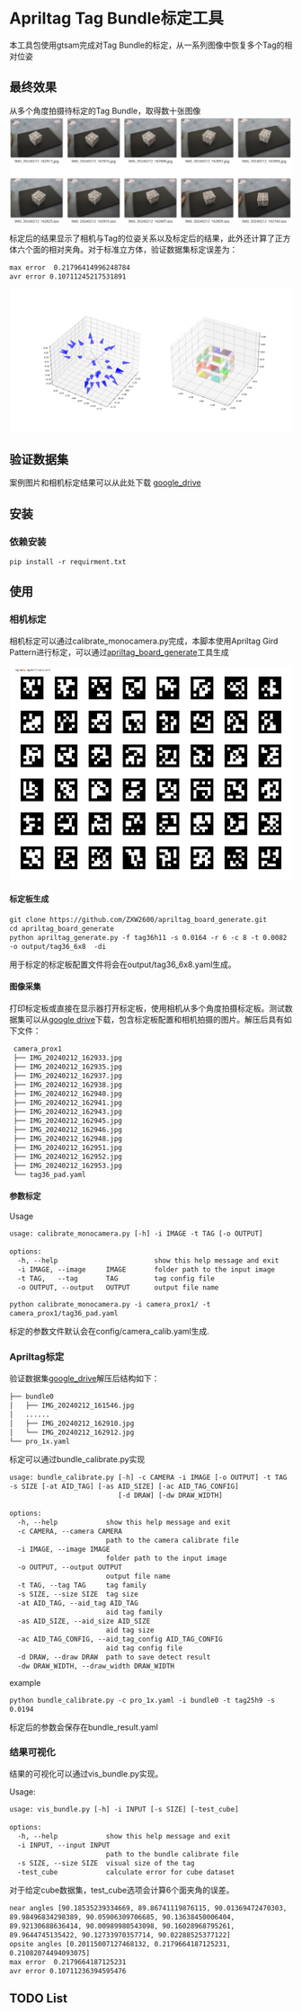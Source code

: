 # Apriltag Tag Bundle标定工具

本工具包使用gtsam完成对Tag Bundle的标定，从一系列图像中恢复多个Tag的相对位姿

## 最终效果

从多个角度拍摄待标定的Tag Bundle，取得数十张图像
![example img](./.assert/image_gird.png)

标定后的结果显示了相机与Tag的位姿关系以及标定后的结果，此外还计算了正方体六个面的相对夹角。对于标准立方体，验证数据集标定误差为：

```shell
max error  0.21796414996248784
avr error 0.10711245217531891
```

![result](./.assert/result.png)

## 验证数据集

案例图片和相机标定结果可以从此处下载 [google_drive](https://drive.google.com/file/d/11k1m0Q2mUbp0rxg8_eLo6up_41Tp__8e/view?usp=sharing)

## 安装

### 依赖安装

```shell
pip install -r requirment.txt
```

## 使用

### 相机标定

相机标定可以通过calibrate_monocamera.py完成，本脚本使用Apriltag Gird Pattern进行标定，可以通过[apriltag_board_generate](https://github.com/ZXW2600/apriltag_board_generate.git)工具生成

![标定板示例](./.assert/tag36.png)

#### 标定板生成

```shell
git clone https://github.com/ZXW2600/apriltag_board_generate.git
cd apriltag_board_generate
python apriltag_generate.py -f tag36h11 -s 0.0164 -r 6 -c 8 -t 0.0082 -o output/tag36_6x8  -di
```

用于标定的标定板配置文件将会在output/tag36_6x8.yaml生成。

#### 图像采集

打印标定板或直接在显示器打开标定板，使用相机从多个角度拍摄标定板。测试数据集可以从[google drive](https://drive.google.com/file/d/1NkC0lnTKcPBemN78WzJNqUPJvMJkoj__/view?usp=sharing)下载，包含标定板配置和相机拍摄的图片。解压后具有如下文件：

```shell
 camera_prox1
 ├── IMG_20240212_162933.jpg
 ├── IMG_20240212_162935.jpg
 ├── IMG_20240212_162937.jpg
 ├── IMG_20240212_162938.jpg
 ├── IMG_20240212_162940.jpg
 ├── IMG_20240212_162941.jpg
 ├── IMG_20240212_162943.jpg
 ├── IMG_20240212_162945.jpg
 ├── IMG_20240212_162946.jpg
 ├── IMG_20240212_162948.jpg
 ├── IMG_20240212_162951.jpg
 ├── IMG_20240212_162952.jpg
 ├── IMG_20240212_162953.jpg
 └── tag36_pad.yaml
```

#### 参数标定

Usage

```shell
usage: calibrate_monocamera.py [-h] -i IMAGE -t TAG [-o OUTPUT]

options:
  -h, --help                        show this help message and exit
  -i IMAGE, --image     IMAGE       folder path to the input image
  -t TAG,   --tag       TAG         tag config file
  -o OUTPUT, --output   OUTPUT      output file name
```

```shell
python calibrate_monocamera.py -i camera_prox1/ -t camera_prox1/tag36_pad.yaml
```

标定的参数文件默认会在config/camera_calib.yaml生成.

### Apriltag标定

验证数据集[google_drive](https://drive.google.com/file/d/11k1m0Q2mUbp0rxg8_eLo6up_41Tp__8e/view?usp=sharing)解压后结构如下：

```shell
├── bundle0
│   ├── IMG_20240212_161546.jpg
│   ......
│   ├── IMG_20240212_162910.jpg
│   └── IMG_20240212_162912.jpg
└── pro_1x.yaml
```

标定可以通过bundle_calibrate.py实现

```shell
usage: bundle_calibrate.py [-h] -c CAMERA -i IMAGE [-o OUTPUT] -t TAG -s SIZE [-at AID_TAG] [-as AID_SIZE] [-ac AID_TAG_CONFIG]
                           [-d DRAW] [-dw DRAW_WIDTH]

options:
  -h, --help            show this help message and exit
  -c CAMERA, --camera CAMERA
                        path to the camera calibrate file
  -i IMAGE, --image IMAGE
                        folder path to the input image
  -o OUTPUT, --output OUTPUT
                        output file name
  -t TAG, --tag TAG     tag family
  -s SIZE, --size SIZE  tag size
  -at AID_TAG, --aid_tag AID_TAG
                        aid tag family
  -as AID_SIZE, --aid_size AID_SIZE
                        aid tag size
  -ac AID_TAG_CONFIG, --aid_tag_config AID_TAG_CONFIG
                        aid tag config file
  -d DRAW, --draw DRAW  path to save detect result
  -dw DRAW_WIDTH, --draw_width DRAW_WIDTH
```

example

```shell
python bundle_calibrate.py -c pro_1x.yaml -i bundle0 -t tag25h9 -s 0.0194
```

标定后的参数会保存在bundle_result.yaml

### 结果可视化

结果的可视化可以通过vis_bundle.py实现。

Usage:

```shell
usage: vis_bundle.py [-h] -i INPUT [-s SIZE] [-test_cube]

options:
  -h, --help            show this help message and exit
  -i INPUT, --input INPUT
                        path to the bundle calibrate file
  -s SIZE, --size SIZE  visual size of the tag
  -test_cube            calculate error for cube dataset
```

对于给定cube数据集，test_cube选项会计算6个面夹角的误差。

```shell
near angles [90.18535239334669, 89.86741119876115, 90.01369472470303, 89.98496834298389, 90.05906309706685, 90.13638450006404, 89.92130688636414, 90.00989980543098, 90.16028968795261, 89.9644745135422, 90.12733970357714, 90.02288525377122]
opsite angles [0.20115007127468132, 0.2179664187125231, 0.21082074494093075]
max error  0.2179664187125231
avr error 0.10711236394595476
```

## TODO List


